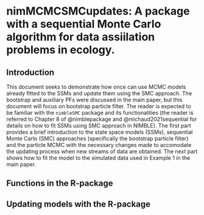 # nimMCMCSMCupdates: A package with a sequential Monte Carlo algorithm for data assiilation problems in ecology.

## Introduction

This document seeks to demonstrate how once can use MCMC models already fitted to the SSMs and update them using the SMC approach. The bootstrap and auxiliary PFs were discussed in the main paper, but this document will focus on bootstrap particle filter. The reader is expected to be familiar with the `nimbleSMC` package and its functionalities (the reader is referred to Chapter 8 of @nimblepackage and @michaud2021sequential for details on how to fit SSMs using SMC approach in NIMBLE). The first part provides a brief introduction to the state space models (SSMs), sequential Monte Carlo (SMC) approaches (specifically the bootstrap particle filter) and the particle MCMC with the necessary changes made to accomodate the updating process when new streams of data are obtained. The next part shows how to fit the model to the simulated data used in Example 1 in the main paper.

## Functions in the R-package


## Updating models with the R-package

